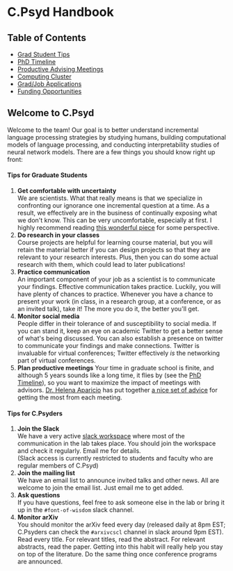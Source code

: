 # C.Psyd Handbook

## Table of Contents
* [Grad Student Tips](#welcome-to-cpsyd)
* [PhD Timeline](phd_timeline.md)
* [Productive Advising Meetings](effective_advising.md)
* [Computing Cluster](cluster_use.md)
* [Grad/Job Applications](applications.md)
* [Funding Opportunities](funding.md)

## Welcome to C.Psyd
Welcome to the team! Our goal is to better understand incremental language processing strategies by studying humans, building computational models of language processing, and conducting interpretability studies of neural network models. There are a few things you should know right up front:

#### Tips for Graduate Students
1) **Get comfortable with uncertainty**  
We are scientists. What that really means is that we specialize in confronting our ignorance one incremental question at a time. As a result, we effectively are in the business of continually exposing what we don't know. This can be very uncomfortable, especially at first. I highly recommend reading [this wonderful piece](https://journals.biologists.com/jcs/article/121/11/1771/30038/The-importance-of-stupidity-in-scientific-research) for some perspective.
2) **Do research in your classes**  
Course projects are helpful for learning course material, but you will retain the material better if you can design projects so that they are relevant to your research interests. Plus, then you can do some actual research with them, which could lead to later publications! 
3) **Practice communication**  
An important component of your job as a scientist is to communicate your findings. Effective communication takes practice. Luckily, you will have plenty of chances to practice. Whenever you have a chance to present your work (in class, in a research group, at a conference, or as an invited talk), take it! The more you do it, the better you'll get.
4) **Monitor social media**  
People differ in their tolerance of and susceptibility to social media. If you can stand it, keep an eye on academic Twitter to get a better sense of what's being discussed. You can also establish a presence on twitter to communicate your findings and make connections. Twitter is invaluable for virtual conferences; Twitter effectively *is* the networking part of virtual conferences.  
5) **Plan productive meetings**
Your time in graduate school is finite, and although 5 years sounds like a long time, it flies by (see the [PhD Timeline](phd_timeline.md)), so you want to maximize the impact of meetings with advisors. [Dr. Helena Aparicio](https://linguistics.cornell.edu/helena-aparicio) has put together [a nice set of advice](effective_advising.md) for getting the most from each meeting.  

#### Tips for C.Psyders
1) **Join the Slack**  
We have a very active [slack workspace](slack_use.md) where most of the communication in the lab takes place. You should join the workspace and check it regularly. Email me for details.  
(Slack access is currently restricted to students and faculty who are regular members of C.Psyd)
2) **Join the mailing list**  
We have an email list to announce invited talks and other news. All are welcome to join the email list. Just email me to get added.
3) **Ask questions**  
If you have questions, feel free to ask someone else in the lab or bring it up in the `#font-of-wisdom` slack channel. 
4) **Monitor arXiv**  
You should monitor the arXiv feed every day (released daily at 8pm EST; C.Psyders can check the `#arxivcscl` channel in slack around 9pm EST). Read every title. For relevant titles, read the abstract. For relevant abstracts, read the paper. Getting into this habit will really help you stay on top of the literature. Do the same thing once conference programs are announced.
